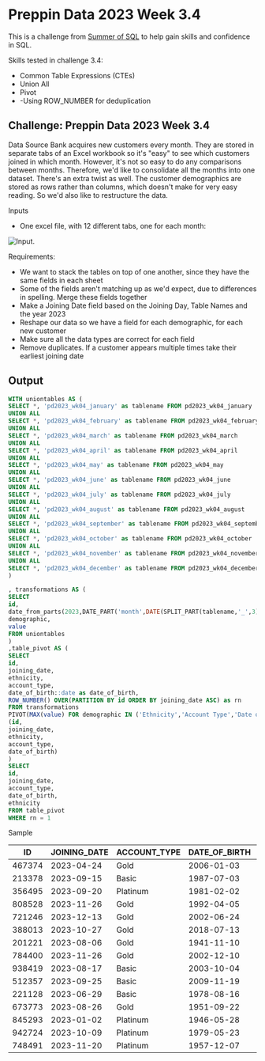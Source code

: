 # Preppin Data 2023 Week 3.4
This is a challenge from [Summer of SQL](https://github.com/wjsutton/the_summer_of_sql) to help gain skills and confidence in SQL.

Skills tested in challenge 3.4:
- Common Table Expressions (CTEs)
- Union All
- Pivot
- -Using ROW_NUMBER for deduplication


## Challenge: Preppin Data 2023 Week 3.4

Data Source Bank acquires new customers every month. They are stored in separate tabs of an Excel workbook so it's "easy" to see which customers joined in which month. However, it's not so easy to do any comparisons between months. Therefore, we'd like to consolidate all the months into one dataset. There's an extra twist as well. The customer demographics are stored as rows rather than columns, which doesn't make for very easy reading. So we'd also like to restructure the data.

Inputs
- One excel file, with 12 different tabs, one for each month:

![Input](https://blogger.googleusercontent.com/img/a/AVvXsEiaT8Ijorc_YYWPq3od7zn-iyjOm2qzEdvgd0QHLYL7VTuJc5kiNM-SnT3da40PRBJYbNSK1pZs2mp13ieNm2gLXxg1QGI4QXYSYI0FepBFkEl-k25mBRALEfzecQkU16UcUnnWhjFPlg5ZJn0vUFzC9oXTAMN2MzDR6JC4Rcxjx2CNHnJ2kF4U0fQOEQ).

Requirements:

- We want to stack the tables on top of one another, since they have the same fields in each sheet
- Some of the fields aren't matching up as we'd expect, due to differences in spelling. Merge these fields together
- Make a Joining Date field based on the Joining Day, Table Names and the year 2023
- Reshape our data so we have a field for each demographic, for each new customer
- Make sure all the data types are correct for each field
- Remove duplicates. If a customer appears multiple times take their earliest joining date

## Output
````sql
WITH uniontables AS (
SELECT *, 'pd2023_wk04_january' as tablename FROM pd2023_wk04_january
UNION ALL 
SELECT *, 'pd2023_wk04_february' as tablename FROM pd2023_wk04_february
UNION ALL 
SELECT *, 'pd2023_wk04_march' as tablename FROM pd2023_wk04_march
UNION ALL 
SELECT *, 'pd2023_wk04_april' as tablename FROM pd2023_wk04_april
UNION ALL
SELECT *, 'pd2023_wk04_may' as tablename FROM pd2023_wk04_may
UNION ALL
SELECT *, 'pd2023_wk04_june' as tablename FROM pd2023_wk04_june
UNION ALL
SELECT *, 'pd2023_wk04_july' as tablename FROM pd2023_wk04_july
UNION ALL
SELECT *, 'pd2023_wk04_august' as tablename FROM pd2023_wk04_august
UNION ALL
SELECT *, 'pd2023_wk04_september' as tablename FROM pd2023_wk04_september
UNION ALL
SELECT *, 'pd2023_wk04_october' as tablename FROM pd2023_wk04_october
UNION ALL
SELECT *, 'pd2023_wk04_november' as tablename FROM pd2023_wk04_november
UNION ALL
SELECT *, 'pd2023_wk04_december' as tablename FROM pd2023_wk04_december
)

, transformations AS (
SELECT 
id,
date_from_parts(2023,DATE_PART('month',DATE(SPLIT_PART(tablename,'_',3),'MMMM')),joining_day) as joining_date,
demographic,
value
FROM uniontables
)
,table_pivot AS (
SELECT 
id,
joining_date,
ethnicity,
account_type,
date_of_birth::date as date_of_birth,
ROW_NUMBER() OVER(PARTITION BY id ORDER BY joining_date ASC) as rn
FROM transformations
PIVOT(MAX(value) FOR demographic IN ('Ethnicity','Account Type','Date of Birth')) AS P
(id,
joining_date,
ethnicity,
account_type,
date_of_birth)
)
SELECT 
id,
joining_date,
account_type,
date_of_birth,
ethnicity
FROM table_pivot
WHERE rn = 1
````
Sample

| ID     | JOINING_DATE | ACCOUNT_TYPE | DATE_OF_BIRTH | ETHNICITY |
|--------|--------------|--------------|----------------|-----------|
| 467374 | 2023-04-24   | Gold         | 2006-01-03     | Black     |
| 213378 | 2023-09-15   | Basic        | 1987-07-03     | Black     |
| 356495 | 2023-09-20   | Platinum     | 1981-02-02     | White     |
| 808528 | 2023-11-26   | Gold         | 1992-04-05     | White     |
| 721246 | 2023-12-13   | Gold         | 2002-06-24     | Asian     |
| 388013 | 2023-10-27   | Gold         | 2018-07-13     | Black     |
| 201221 | 2023-08-06   | Gold         | 1941-11-10     | Black     |
| 784400 | 2023-11-26   | Gold         | 2002-12-10     | Asian     |
| 938419 | 2023-08-17   | Basic        | 2003-10-04     | White     |
| 512357 | 2023-09-25   | Basic        | 2009-11-19     | White     |
| 221128 | 2023-06-29   | Basic        | 1978-08-16     | Black     |
| 673773 | 2023-08-26   | Gold         | 1951-09-22     | White     |
| 845293 | 2023-01-02   | Platinum     | 1946-05-28     | Black     |
| 942724 | 2023-10-09   | Platinum     | 1979-05-23     | Black     |
| 748491 | 2023-11-20   | Platinum     | 1957-12-07     | Asian     |

